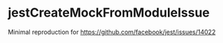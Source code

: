 # jestCreateMockFromModuleIssue

Minimal reproduction for https://github.com/facebook/jest/issues/14022